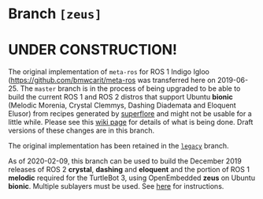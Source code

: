 # Branch `[zeus]`

# UNDER CONSTRUCTION!

The original implementation of `meta-ros` for ROS 1 Indigo Igloo
(<https://github.com/bmwcarit/meta-ros> was transferred here on 2019-06-25. The
`master` branch is in the process of being upgraded to be able to build the
current ROS 1 and ROS 2 distros that support Ubuntu **bionic** (Melodic Morenia,
Crystal Clemmys, Dashing Diademata and Eloquent Elusor) from recipes generated by
[superflore](https://github.com/ros-infrastructure/superflore/) and might not be
usable for a little while. Please see this
[wiki page](https://github.com/ros/meta-ros/wiki/Superflore-OE-Recipe-Generation-Scheme)
for details of what is being done. Draft versions of these changes are in this
branch.

The original implementation has been retained in the
[`legacy`](https://github.com/ros/meta-ros/tree/legacy) branch.

As of 2020-02-09, this branch can be used to build the December 2019 releases of
ROS 2 **crystal**, **dashing** and **eloquent** and the portion of ROS 1
**melodic** required for the TurtleBot 3, using OpenEmbedded **zeus** on Ubuntu
**bionic**. Multiple sublayers must be used. See
[here](https://github.com/ros/meta-ros/wiki/OpenEmbedded-Build-Instructions)
for instructions.
